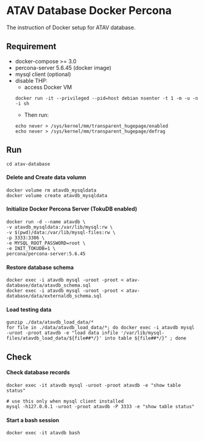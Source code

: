 ATAV Database Docker Percona
========================

The instruction of Docker setup for ATAV database.

## Requirement

* docker-compose >= 3.0
* percona-server 5.6.45 (docker image)
* mysql client (optional)
* disable THP:
    * access Docker VM
    ```
    docker run -it --privileged --pid=host debian nsenter -t 1 -m -u -n -i sh
    ```
    * Then run:
    ```
    echo never > /sys/kernel/mm/transparent_hugepage/enabled
    echo never > /sys/kernel/mm/transparent_hugepage/defrag
    ```

## Run

```
cd atav-database
```

#### Delete and Create data volumn
```
docker volume rm atavdb_mysqldata
docker volume create atavdb_mysqldata
```

#### Initialize Docker Percona Server (TokuDB enabled) 
```
docker run -d --name atavdb \
-v atavdb_mysqldata:/var/lib/mysql:rw \
-v $(pwd)/data:/var/lib/mysql-files:rw \
-p 3333:3306 \
-e MYSQL_ROOT_PASSWORD=root \
-e INIT_TOKUDB=1 \
percona/percona-server:5.6.45
```

#### Restore database schema
```
docker exec -i atavdb mysql -uroot -proot < atav-database/data/atavdb_schema.sql
docker exec -i atavdb mysql -uroot -proot < atav-database/data/externaldb_schema.sql
```

#### Load testing data
```
gunzip ./data/atavdb_load_data/*
for file in ./data/atavdb_load_data/*; do docker exec -i atavdb mysql -uroot -proot atavdb -e "load data infile '/var/lib/mysql-files/atavdb_load_data/${file##*/}' into table ${file##*/}" ; done
```

## Check

#### Check database records
```
docker exec -it atavdb mysql -uroot -proot atavdb -e "show table status"

# use this only when mysql client installed
mysql -h127.0.0.1 -uroot -proot atavdb -P 3333 -e "show table status"
```

#### Start a bash session
```
docker exec -it atavdb bash
```




